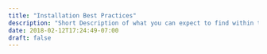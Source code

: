 ```yaml
---
title: "Installation Best Practices"
description: "Short Description of what you can expect to find within these docs."
date: 2018-02-12T17:24:49-07:00
draft: false
---
```


